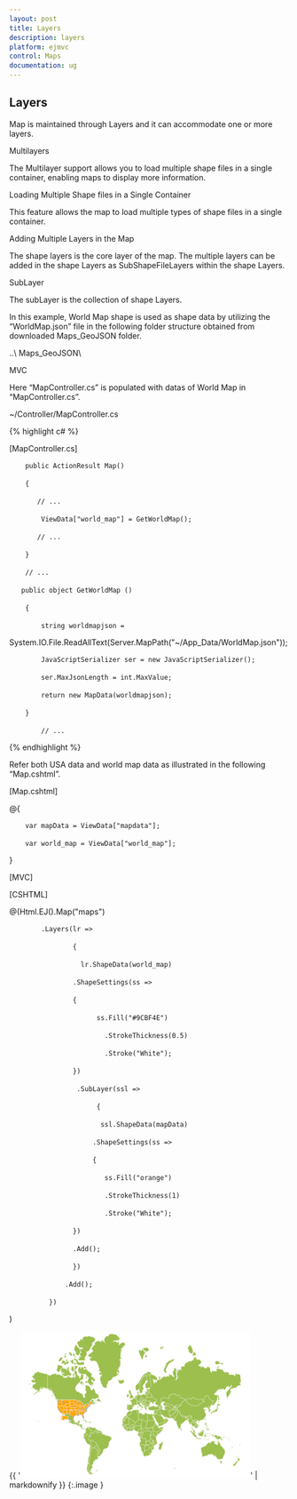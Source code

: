 ```yaml
---
layout: post
title: Layers
description: layers
platform: ejmvc
control: Maps
documentation: ug
---
```


## Layers

Map is maintained through Layers and it can accommodate one or more layers.

Multilayers

The Multilayer support allows you to load multiple shape files in a single container, enabling maps to display more information.

Loading Multiple Shape files in a Single Container

This feature allows the map to load multiple types of shape files in a single container.

Adding Multiple Layers in the Map 

The shape layers is the core layer of the map. The multiple layers can be added in the shape Layers as SubShapeFileLayers within the shape Layers.

SubLayer

The subLayer is the collection of shape Layers. 

In this example, World Map shape is used as shape data by utilizing the “WorldMap.json” file in the following folder structure obtained from downloaded Maps_GeoJSON folder.

..\ Maps_GeoJSON\

MVC

Here “MapController.cs” is populated with datas of World Map in “MapController.cs”.

~/Controller/MapController.cs



{% highlight c# %}

[MapController.cs]



        public ActionResult Map()

        {

           // ...

            ViewData["world_map"] = GetWorldMap();

           // ...

        }

        // ...

       public object GetWorldMap ()

        {

            string worldmapjson =                                                                                                                                                                                                                                                                                                                                                                                                                                                                                                                                                                                                                                      

System.IO.File.ReadAllText(Server.MapPath("~/App_Data/WorldMap.json"));

            JavaScriptSerializer ser = new JavaScriptSerializer();

            ser.MaxJsonLength = int.MaxValue;

            return new MapData(worldmapjson);

        }

            // ...





{% endhighlight %}



Refer both USA data and world map data as illustrated in the following “Map.cshtml”.



[Map.cshtml]



@{       

        var mapData = ViewData["mapdata"];

        var world_map = ViewData["world_map"];

 } 

 [MVC]



[CSHTML]



@(Html.EJ().Map("maps")

            .Layers(lr =>

                    {

                      lr.ShapeData(world_map)

                    .ShapeSettings(ss =>

                    {

                          ss.Fill("#9CBF4E")

                            .StrokeThickness(0.5)

                            .Stroke("White");                            

                    })

                     .SubLayer(ssl =>

                          {     

                           ssl.ShapeData(mapData)

                         .ShapeSettings(ss =>

                         {

                            ss.Fill("orange")

                            .StrokeThickness(1)

                            .Stroke("White");                            

                    })

                    .Add();                     

                    })

                  .Add();

              })           

   )            



{{ '![](Layers_images/Layers_img1.png)' | markdownify }}
{:.image }


